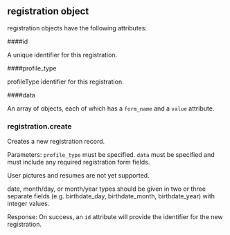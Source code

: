## registration object

registration objects have the following attributes:

####id

A unique identifier for this registration.

####profile_type

profileType identifier for this registration.

####data

An array of objects, each of which has a `form_name` and a `value` attribute.

### registration.create

<script>tryit('registration.create')</script> 

Creates a new registration record.

Parameters: `profile_type` must be specified. `data` must be specified and must include any required registration form fields.

User pictures and resumes are not yet supported.

date, month/day, or month/year types should be given in two or three separate fields (e.g. birthdate_day, birthdate_month, birthdate_year) with integer values.

Response: On success, an `id` attribute will provide the identifier for the new registration.


